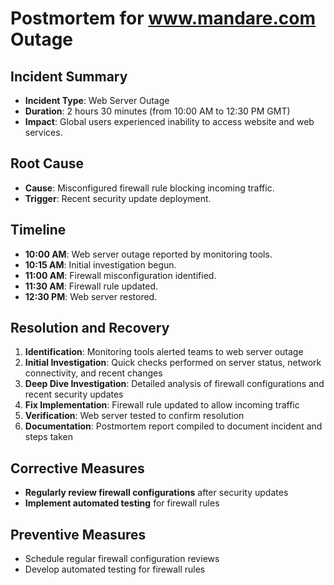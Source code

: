 # Postmortem for www.mandare.com Outage

## **Incident Summary**

- **Incident Type**: Web Server Outage
- **Duration**: 2 hours 30 minutes (from 10:00 AM to 12:30 PM GMT)
- **Impact**: Global users experienced inability to access website and web services.

## **Root Cause**

- **Cause**: Misconfigured firewall rule blocking incoming traffic.
- **Trigger**: Recent security update deployment.

## **Timeline**

- **10:00 AM**: Web server outage reported by monitoring tools.
- **10:15 AM**: Initial investigation begun.
- **11:00 AM**: Firewall misconfiguration identified.
- **11:30 AM**: Firewall rule updated.
- **12:30 PM**: Web server restored.

## **Resolution and Recovery**

1.  **Identification**: Monitoring tools alerted teams to web server outage
2.  **Initial Investigation**: Quick checks performed on server status, network connectivity, and recent changes
3.  **Deep Dive Investigation**: Detailed analysis of firewall configurations and recent security updates
4.  **Fix Implementation**: Firewall rule updated to allow incoming traffic
5.  **Verification**: Web server tested to confirm resolution
6.  **Documentation**: Postmortem report compiled to document incident and steps taken

## **Corrective Measures**

- **Regularly review firewall configurations** after security updates
- **Implement automated testing** for firewall rules

## **Preventive Measures**

- Schedule regular firewall configuration reviews
- Develop automated testing for firewall rules
